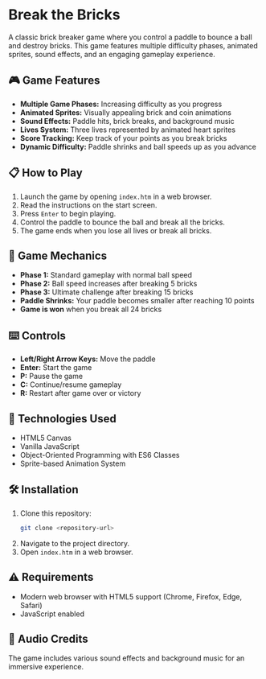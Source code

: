 # Break the Bricks

A classic brick breaker game where you control a paddle to bounce a ball and destroy bricks. This game features multiple difficulty phases, animated sprites, sound effects, and an engaging gameplay experience.

## 🎮 Game Features
- **Multiple Game Phases:** Increasing difficulty as you progress
- **Animated Sprites:** Visually appealing brick and coin animations
- **Sound Effects:** Paddle hits, brick breaks, and background music
- **Lives System:** Three lives represented by animated heart sprites
- **Score Tracking:** Keep track of your points as you break bricks
- **Dynamic Difficulty:** Paddle shrinks and ball speeds up as you advance

## 📋 How to Play
1. Launch the game by opening `index.htm` in a web browser.
2. Read the instructions on the start screen.
3. Press `Enter` to begin playing.
4. Control the paddle to bounce the ball and break all the bricks.
5. The game ends when you lose all lives or break all bricks.

## 🎯 Game Mechanics
- **Phase 1:** Standard gameplay with normal ball speed
- **Phase 2:** Ball speed increases after breaking 5 bricks
- **Phase 3:** Ultimate challenge after breaking 15 bricks
- **Paddle Shrinks:** Your paddle becomes smaller after reaching 10 points
- **Game is won** when you break all 24 bricks

## ⌨️ Controls
- **Left/Right Arrow Keys:** Move the paddle
- **Enter:** Start the game
- **P:** Pause the game
- **C:** Continue/resume gameplay
- **R:** Restart after game over or victory

## 🔧 Technologies Used
- HTML5 Canvas
- Vanilla JavaScript
- Object-Oriented Programming with ES6 Classes
- Sprite-based Animation System

## 🛠️ Installation
1. Clone this repository:
    ```bash
    git clone <repository-url>
    ```
2. Navigate to the project directory.
3. Open `index.htm` in a web browser.

## ⚠️ Requirements
- Modern web browser with HTML5 support (Chrome, Firefox, Edge, Safari)
- JavaScript enabled

## 🎵 Audio Credits
The game includes various sound effects and background music for an immersive experience.
